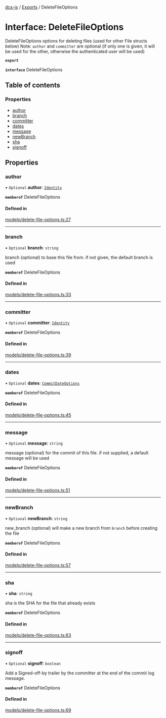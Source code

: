 [dcs-js](../README.md) / [Exports](../modules.md) / DeleteFileOptions

# Interface: DeleteFileOptions

DeleteFileOptions options for deleting files (used for other File structs below) Note: `author` and `committer` are optional (if only one is given, it will be used for the other, otherwise the authenticated user will be used)

**`export`**

**`interface`** DeleteFileOptions

## Table of contents

### Properties

- [author](DeleteFileOptions.md#author)
- [branch](DeleteFileOptions.md#branch)
- [committer](DeleteFileOptions.md#committer)
- [dates](DeleteFileOptions.md#dates)
- [message](DeleteFileOptions.md#message)
- [newBranch](DeleteFileOptions.md#newbranch)
- [sha](DeleteFileOptions.md#sha)
- [signoff](DeleteFileOptions.md#signoff)

## Properties

### <a id="author" name="author"></a> author

• `Optional` **author**: [`Identity`](Identity.md)

**`memberof`** DeleteFileOptions

#### Defined in

[models/delete-file-options.ts:27](https://github.com/unfoldingWord/dcs-js/blob/c677a54/models/delete-file-options.ts#L27)

___

### <a id="branch" name="branch"></a> branch

• `Optional` **branch**: `string`

branch (optional) to base this file from. if not given, the default branch is used

**`memberof`** DeleteFileOptions

#### Defined in

[models/delete-file-options.ts:33](https://github.com/unfoldingWord/dcs-js/blob/c677a54/models/delete-file-options.ts#L33)

___

### <a id="committer" name="committer"></a> committer

• `Optional` **committer**: [`Identity`](Identity.md)

**`memberof`** DeleteFileOptions

#### Defined in

[models/delete-file-options.ts:39](https://github.com/unfoldingWord/dcs-js/blob/c677a54/models/delete-file-options.ts#L39)

___

### <a id="dates" name="dates"></a> dates

• `Optional` **dates**: [`CommitDateOptions`](CommitDateOptions.md)

**`memberof`** DeleteFileOptions

#### Defined in

[models/delete-file-options.ts:45](https://github.com/unfoldingWord/dcs-js/blob/c677a54/models/delete-file-options.ts#L45)

___

### <a id="message" name="message"></a> message

• `Optional` **message**: `string`

message (optional) for the commit of this file. if not supplied, a default message will be used

**`memberof`** DeleteFileOptions

#### Defined in

[models/delete-file-options.ts:51](https://github.com/unfoldingWord/dcs-js/blob/c677a54/models/delete-file-options.ts#L51)

___

### <a id="newbranch" name="newbranch"></a> newBranch

• `Optional` **newBranch**: `string`

new_branch (optional) will make a new branch from `branch` before creating the file

**`memberof`** DeleteFileOptions

#### Defined in

[models/delete-file-options.ts:57](https://github.com/unfoldingWord/dcs-js/blob/c677a54/models/delete-file-options.ts#L57)

___

### <a id="sha" name="sha"></a> sha

• **sha**: `string`

sha is the SHA for the file that already exists

**`memberof`** DeleteFileOptions

#### Defined in

[models/delete-file-options.ts:63](https://github.com/unfoldingWord/dcs-js/blob/c677a54/models/delete-file-options.ts#L63)

___

### <a id="signoff" name="signoff"></a> signoff

• `Optional` **signoff**: `boolean`

Add a Signed-off-by trailer by the committer at the end of the commit log message.

**`memberof`** DeleteFileOptions

#### Defined in

[models/delete-file-options.ts:69](https://github.com/unfoldingWord/dcs-js/blob/c677a54/models/delete-file-options.ts#L69)
